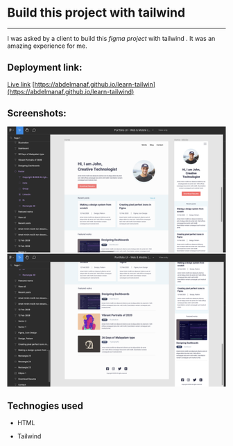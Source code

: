 # Build this project with tailwind
---

I was asked by a client to build this *figma project* with tailwind . 
It was an amazing experience for me.


## Deployment link:
[Live link](https://abdelmanaf.github.io/learn-tailwind)
[https://abdelmanaf.github.io/learn-tailwin](https://abdelmanaf.github.io/learn-tailwind)



## Screenshots:
![figma photo one](./assets/img/figma-one.png)
![figma photo one](./assets/img/figma-two.png)



## Technogies used

- HTML 

- Tailwind
